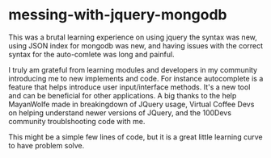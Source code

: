 # messing-with-jquery-mongodb
This was a brutal learning experience on using jquery
the syntax was new, using JSON index for mongodb was new, and having issues with the correct syntax for the auto-comlete was long and painful.

I truly am grateful from learning modules and developers in my community introducing me to new implements and code. For instance autocomplete is a feature that helps introduce user input/interface methods. It's a new tool and can be beneficial for other applications. A big thanks to the help MayanWolfe made in breakingdown of JQuery usage, Virtual Coffee Devs on helping understand newer versions of JQuery, and the 100Devs community troublshooting code with me. 

This might be a simple few lines of code, but it is a great little learning curve to have problem solve.